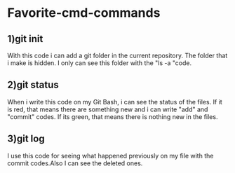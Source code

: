 # Favorite-cmd-commands

## 1)git init

With this code i can add a git folder in the current repository. The folder that i make is hidden. I only can see this folder with the "ls -a "code.

## 2)git status

When i write this code on my Git Bash, i can see the status of the files. If it is red, that means there are something new and i can write "add" and "commit" codes. If its green, that means there is nothing new in the files.

## 3)git log

I use this code for seeing what happened previously on my file with the commit codes.Also I can see the deleted ones.
